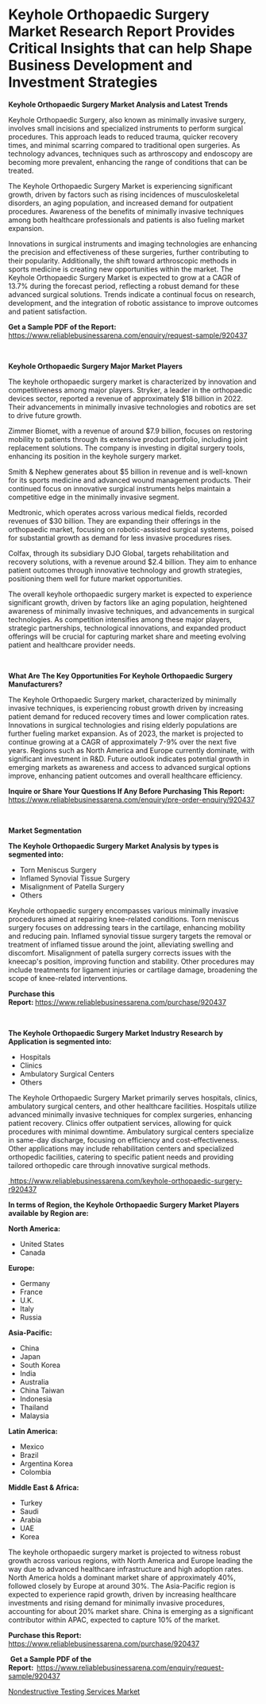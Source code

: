 <p><h1>Keyhole Orthopaedic Surgery Market Research Report Provides Critical Insights that can help Shape Business Development and Investment Strategies</h1></p><p><strong>Keyhole Orthopaedic Surgery Market Analysis and Latest Trends</strong></p>
<p><p>Keyhole Orthopaedic Surgery, also known as minimally invasive surgery, involves small incisions and specialized instruments to perform surgical procedures. This approach leads to reduced trauma, quicker recovery times, and minimal scarring compared to traditional open surgeries. As technology advances, techniques such as arthroscopy and endoscopy are becoming more prevalent, enhancing the range of conditions that can be treated.</p><p>The Keyhole Orthopaedic Surgery Market is experiencing significant growth, driven by factors such as rising incidences of musculoskeletal disorders, an aging population, and increased demand for outpatient procedures. Awareness of the benefits of minimally invasive techniques among both healthcare professionals and patients is also fueling market expansion.</p><p>Innovations in surgical instruments and imaging technologies are enhancing the precision and effectiveness of these surgeries, further contributing to their popularity. Additionally, the shift toward arthroscopic methods in sports medicine is creating new opportunities within the market. The Keyhole Orthopaedic Surgery Market is expected to grow at a CAGR of 13.7% during the forecast period, reflecting a robust demand for these advanced surgical solutions. Trends indicate a continual focus on research, development, and the integration of robotic assistance to improve outcomes and patient satisfaction.</p></p>
<p><strong>Get a Sample PDF of the Report:&nbsp;</strong> <a href="https://www.reliablebusinessarena.com/enquiry/request-sample/920437?utm_campaign=2793&utm_medium=2&utm_source=Github&utm_content=ia&utm_term=06032025&utm_id=keyhole-orthopaedic-surgery">https://www.reliablebusinessarena.com/enquiry/request-sample/920437</a></p>
<p>&nbsp;</p>
<p><strong>Keyhole Orthopaedic Surgery Major Market Players</strong></p>
<p><p>The keyhole orthopaedic surgery market is characterized by innovation and competitiveness among major players. Stryker, a leader in the orthopaedic devices sector, reported a revenue of approximately $18 billion in 2022. Their advancements in minimally invasive technologies and robotics are set to drive future growth.</p><p>Zimmer Biomet, with a revenue of around $7.9 billion, focuses on restoring mobility to patients through its extensive product portfolio, including joint replacement solutions. The company is investing in digital surgery tools, enhancing its position in the keyhole surgery market.</p><p>Smith & Nephew generates about $5 billion in revenue and is well-known for its sports medicine and advanced wound management products. Their continued focus on innovative surgical instruments helps maintain a competitive edge in the minimally invasive segment.</p><p>Medtronic, which operates across various medical fields, recorded revenues of $30 billion. They are expanding their offerings in the orthopaedic market, focusing on robotic-assisted surgical systems, poised for substantial growth as demand for less invasive procedures rises.</p><p>Colfax, through its subsidiary DJO Global, targets rehabilitation and recovery solutions, with a revenue around $2.4 billion. They aim to enhance patient outcomes through innovative technology and growth strategies, positioning them well for future market opportunities.</p><p>The overall keyhole orthopaedic surgery market is expected to experience significant growth, driven by factors like an aging population, heightened awareness of minimally invasive techniques, and advancements in surgical technologies. As competition intensifies among these major players, strategic partnerships, technological innovations, and expanded product offerings will be crucial for capturing market share and meeting evolving patient and healthcare provider needs.</p></p>
<p>&nbsp;</p>
<p><strong>What Are The Key Opportunities For Keyhole Orthopaedic Surgery Manufacturers?</strong></p>
<p><p>The Keyhole Orthopaedic Surgery market, characterized by minimally invasive techniques, is experiencing robust growth driven by increasing patient demand for reduced recovery times and lower complication rates. Innovations in surgical technologies and rising elderly populations are further fueling market expansion. As of 2023, the market is projected to continue growing at a CAGR of approximately 7-9% over the next five years. Regions such as North America and Europe currently dominate, with significant investment in R&D. Future outlook indicates potential growth in emerging markets as awareness and access to advanced surgical options improve, enhancing patient outcomes and overall healthcare efficiency.</p></p>
<p><strong>Inquire or Share Your Questions If Any Before Purchasing This Report:</strong> <a href="https://www.reliablebusinessarena.com/enquiry/pre-order-enquiry/920437?utm_campaign=2793&utm_medium=2&utm_source=Github&utm_content=ia&utm_term=06032025&utm_id=keyhole-orthopaedic-surgery">https://www.reliablebusinessarena.com/enquiry/pre-order-enquiry/920437</a></p>
<p>&nbsp;</p>
<p><strong>Market Segmentation</strong></p>
<p><strong>The Keyhole Orthopaedic Surgery Market Analysis by types is segmented into:</strong></p>
<p><ul><li>Torn Meniscus Surgery</li><li>Inflamed Synovial Tissue Surgery</li><li>Misalignment of Patella Surgery</li><li>Others</li></ul></p>
<p><p>Keyhole orthopaedic surgery encompasses various minimally invasive procedures aimed at repairing knee-related conditions. Torn meniscus surgery focuses on addressing tears in the cartilage, enhancing mobility and reducing pain. Inflamed synovial tissue surgery targets the removal or treatment of inflamed tissue around the joint, alleviating swelling and discomfort. Misalignment of patella surgery corrects issues with the kneecap's position, improving function and stability. Other procedures may include treatments for ligament injuries or cartilage damage, broadening the scope of knee-related interventions.</p></p>
<p><strong>Purchase this Report:&nbsp;</strong><a href="https://www.reliablebusinessarena.com/purchase/920437?utm_campaign=2793&utm_medium=2&utm_source=Github&utm_content=ia&utm_term=06032025&utm_id=keyhole-orthopaedic-surgery">https://www.reliablebusinessarena.com/purchase/920437</a></p>
<p>&nbsp;</p>
<p><strong>The Keyhole Orthopaedic Surgery Market Industry Research by Application is segmented into:</strong></p>
<p><ul><li>Hospitals</li><li>Clinics</li><li>Ambulatory Surgical Centers</li><li>Others</li></ul></p>
<p><p>The Keyhole Orthopaedic Surgery Market primarily serves hospitals, clinics, ambulatory surgical centers, and other healthcare facilities. Hospitals utilize advanced minimally invasive techniques for complex surgeries, enhancing patient recovery. Clinics offer outpatient services, allowing for quick procedures with minimal downtime. Ambulatory surgical centers specialize in same-day discharge, focusing on efficiency and cost-effectiveness. Other applications may include rehabilitation centers and specialized orthopedic facilities, catering to specific patient needs and providing tailored orthopedic care through innovative surgical methods.</p></p>
<p><a href="https://www.reliablebusinessarena.com/keyhole-orthopaedic-surgery-r920437?utm_campaign=2793&utm_medium=2&utm_source=Github&utm_content=ia&utm_term=06032025&utm_id=keyhole-orthopaedic-surgery">&nbsp;https://www.reliablebusinessarena.com/keyhole-orthopaedic-surgery-r920437</a></p>
<p><strong>In terms of Region, the Keyhole Orthopaedic Surgery Market Players available by Region are:</strong></p>
<p>
    <p> <strong> North America: </strong>
        <ul>
            <li>United States</li>
            <li>Canada</li>
        </ul>
        </p> 
    <p> <strong> Europe: </strong>
        <ul>
            <li>Germany</li>
            <li>France</li>
            <li>U.K.</li>
            <li>Italy</li>
            <li>Russia</li>
        </ul>
        </p> 
    <p> <strong> Asia-Pacific: </strong>
        <ul>
            <li>China</li>
            <li>Japan</li>
            <li>South Korea</li>
            <li>India</li>
            <li>Australia</li>
            <li>China Taiwan</li>
            <li>Indonesia</li>
            <li>Thailand</li>
            <li>Malaysia</li>
        </ul>
        </p> 
    <p> <strong> Latin America: </strong>
        <ul>
            <li>Mexico</li>
            <li>Brazil</li>
            <li>Argentina Korea</li>
            <li>Colombia</li>
        </ul>
        </p> 
    <p> <strong> Middle East & Africa: </strong>
        <ul>
            <li>Turkey</li>
            <li>Saudi</li>
            <li>Arabia</li>
            <li>UAE</li>
            <li>Korea</li>
        </ul>
    </p>
    </p>
<p><p>The keyhole orthopaedic surgery market is projected to witness robust growth across various regions, with North America and Europe leading the way due to advanced healthcare infrastructure and high adoption rates. North America holds a dominant market share of approximately 40%, followed closely by Europe at around 30%. The Asia-Pacific region is expected to experience rapid growth, driven by increasing healthcare investments and rising demand for minimally invasive procedures, accounting for about 20% market share. China is emerging as a significant contributor within APAC, expected to capture 10% of the market.</p></p>
<p><strong>Purchase this Report: </strong><a href="https://www.reliablebusinessarena.com/purchase/920437?utm_campaign=2793&utm_medium=2&utm_source=Github&utm_content=ia&utm_term=06032025&utm_id=keyhole-orthopaedic-surgery">https://www.reliablebusinessarena.com/purchase/920437</a></p>
<p>&nbsp;<strong>Get a Sample PDF of the Report:&nbsp;&nbsp;</strong><a href="https://www.reliablebusinessarena.com/enquiry/request-sample/920437?utm_campaign=2793&utm_medium=2&utm_source=Github&utm_content=ia&utm_term=06032025&utm_id=keyhole-orthopaedic-surgery">https://www.reliablebusinessarena.com/enquiry/request-sample/920437</a></p>
<p><strong></strong></p>
<p><p><a href="https://github.com/tselahiara/Market-Research-Report-List-1/blob/main/nondestructive-testing-services-market.md?utm_campaign=2793&utm_medium=2&utm_source=Github&utm_content=ia&utm_term=06032025&utm_id=keyhole-orthopaedic-surgery">Nondestructive Testing Services Market</a></p></p>